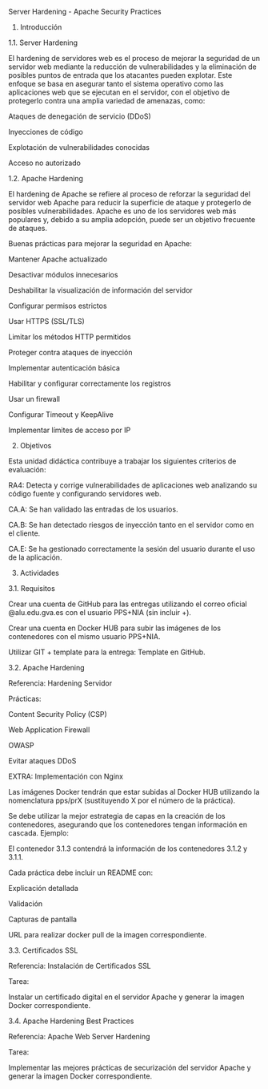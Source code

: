 Server Hardening - Apache Security Practices

1. Introducción

1.1. Server Hardening

El hardening de servidores web es el proceso de mejorar la seguridad de un servidor web mediante la reducción de vulnerabilidades y la eliminación de posibles puntos de entrada que los atacantes pueden explotar. Este enfoque se basa en asegurar tanto el sistema operativo como las aplicaciones web que se ejecutan en el servidor, con el objetivo de protegerlo contra una amplia variedad de amenazas, como:

Ataques de denegación de servicio (DDoS)

Inyecciones de código

Explotación de vulnerabilidades conocidas

Acceso no autorizado

1.2. Apache Hardening

El hardening de Apache se refiere al proceso de reforzar la seguridad del servidor web Apache para reducir la superficie de ataque y protegerlo de posibles vulnerabilidades. Apache es uno de los servidores web más populares y, debido a su amplia adopción, puede ser un objetivo frecuente de ataques.

Buenas prácticas para mejorar la seguridad en Apache:

Mantener Apache actualizado

Desactivar módulos innecesarios

Deshabilitar la visualización de información del servidor

Configurar permisos estrictos

Usar HTTPS (SSL/TLS)

Limitar los métodos HTTP permitidos

Proteger contra ataques de inyección

Implementar autenticación básica

Habilitar y configurar correctamente los registros

Usar un firewall

Configurar Timeout y KeepAlive

Implementar límites de acceso por IP

2. Objetivos

Esta unidad didáctica contribuye a trabajar los siguientes criterios de evaluación:

RA4: Detecta y corrige vulnerabilidades de aplicaciones web analizando su código fuente y configurando servidores web.

CA.A: Se han validado las entradas de los usuarios.

CA.B: Se han detectado riesgos de inyección tanto en el servidor como en el cliente.

CA.E: Se ha gestionado correctamente la sesión del usuario durante el uso de la aplicación.

3. Actividades

3.1. Requisitos

Crear una cuenta de GitHub para las entregas utilizando el correo oficial @alu.edu.gva.es con el usuario PPS+NIA (sin incluir +).

Crear una cuenta en Docker HUB para subir las imágenes de los contenedores con el mismo usuario PPS+NIA.

Utilizar GIT + template para la entrega: Template en GitHub.

3.2. Apache Hardening

Referencia: Hardening Servidor

Prácticas:

Content Security Policy (CSP)

Web Application Firewall

OWASP

Evitar ataques DDoS

EXTRA: Implementación con Nginx

Las imágenes Docker tendrán que estar subidas al Docker HUB utilizando la nomenclatura pps/prX (sustituyendo X por el número de la práctica).

Se debe utilizar la mejor estrategia de capas en la creación de los contenedores, asegurando que los contenedores tengan información en cascada. Ejemplo:

El contenedor 3.1.3 contendrá la información de los contenedores 3.1.2 y 3.1.1.

Cada práctica debe incluir un README con:

Explicación detallada

Validación

Capturas de pantalla

URL para realizar docker pull de la imagen correspondiente.

3.3. Certificados SSL

Referencia: Instalación de Certificados SSL

Tarea:

Instalar un certificado digital en el servidor Apache y generar la imagen Docker correspondiente.

3.4. Apache Hardening Best Practices

Referencia: Apache Web Server Hardening

Tarea:

Implementar las mejores prácticas de securización del servidor Apache y generar la imagen Docker correspondiente.

